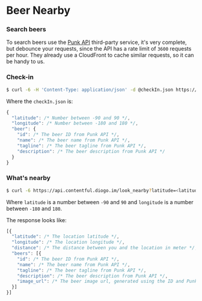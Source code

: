 # Beer Nearby

### Search beers

To search beers use the [Punk API](https://punkapi.com) third-party service, it's very complete, but debounce your requests, since the API has a rate limit of `3600` requests per hour. They already use a CloudFront to cache similar requests, so it can be handy to us.

### Check-in

```sh
$ curl -6 -H 'Content-Type: application/json' -d @checkIn.json https://api.contentful.diogo.im/check_in
```

Where the `checkIn.json` is:

```js
{
  "latitude": /* Number between -90 and 90 */,
  "longitude": /* Number between -180 and 180 */,
  "beer": {
    "id": /* The beer ID from Punk API */,
    "name": /* The beer name from Punk API */,
    "tagline": /* The beer tagline from Punk API */,
    "description": /* The beer description from Punk API */
  }
}
```

### What's nearby

```sh
$ curl -6 https://api.contentful.diogo.im/look_nearby?latitude=<latitude>&longitude=<longitude>
```

Where `latitude` is a number between `-90` and `90` and `longitude` is a number between `-180` and `180`.

The response looks like:

```js
[{
  "latitude": /* The location latitude */,
  "longitude": /* The location longitude */,
  "distance": /* The distance between you and the location in meter */,
  "beers": [{
    "id": /* The beer ID from Punk API */,
    "name": /* The beer name from Punk API */,
    "tagline": /* The beer tagline from Punk API */,
    "description": /* The beer description from Punk API */,
    "image_url": /* The beer image url, generated using the ID and Punk API */,
  }]
}]
```
